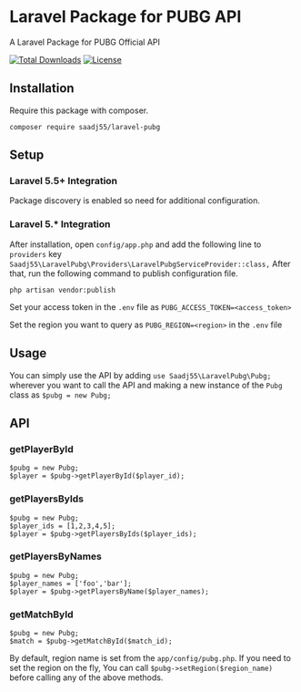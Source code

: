 # Laravel Package for PUBG API 

A Laravel Package for PUBG Official API

[![Total Downloads](https://poser.pugx.org/saadj55/laravel-pubg/downloads)](https://packagist.org/packages/saadj55/laravel-pubg)
[![License](https://poser.pugx.org/saadj55/laravel-pubg/license)](https://packagist.org/packages/saadj55/laravel-pubg)
## Installation

Require this package with composer.

```shell
composer require saadj55/laravel-pubg
```

## Setup
### Laravel 5.5+ Integration
Package discovery is enabled so need for additional configuration.
### Laravel 5.* Integration
After installation, open ```config/app.php``` and add the following line to ```providers``` key
 ```Saadj55\LaravelPubg\Providers\LaravelPubgServiceProvider::class,``` 
After that, run the following command to publish configuration file.
```shell
php artisan vendor:publish
```

Set your access token in the ```.env``` file as ```PUBG_ACCESS_TOKEN=<access_token>```

Set the region you want to query as ```PUBG_REGION=<region>``` in the ```.env``` file

## Usage

You can simply use the API by adding ```use Saadj55\LaravelPubg\Pubg;``` wherever you want to call the API
and making a new instance of the ```Pubg``` class as ```$pubg = new Pubg;```

## API

### getPlayerById

```shell
$pubg = new Pubg;
$player = $pubg->getPlayerById($player_id);
```

### getPlayersByIds

```shell
$pubg = new Pubg;
$player_ids = [1,2,3,4,5];
$player = $pubg->getPlayersByIds($player_ids);
```

### getPlayersByNames

```shell
$pubg = new Pubg;
$player_names = ['foo','bar'];
$player = $pubg->getPlayersByName($player_names);
```

### getMatchById

```shell
$pubg = new Pubg;
$match = $pubg->getMatchById($match_id);
```
By default, region name is set from the ```app/config/pubg.php```. 
If you need to set the region on the fly, You can call ```$pubg->setRegion($region_name)``` before calling any
of the above methods.





















